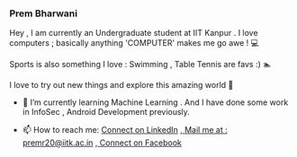 ### Prem Bharwani

Hey , I am currently an Undergraduate student at IIT Kanpur . 
I love computers ; basically anything 'COMPUTER' makes me go awe ! 💻

Sports is also something I love : Swimming , Table Tennis are favs :) 🏊

I love to try out new things and explore this amazing world 💫

<!--
**dirtbkr/dirtbkr** is a ✨ _special_ ✨ repository because its `README.md` (this file) appears on your GitHub profile.

Here are some ideas to get you started:

- 🔭 I’m currently working on ...  
-->

- 🌱 I’m currently learning Machine Learning . And I have done some work in InfoSec , Android Development previously. 
<!--
- 👯 I’m looking to collaborate on ...
- 🤔 I’m looking for help with ...
- 💬 Ask me about ... 
-->
- 📫 How to reach me: [Connect on LinkedIn](https://www.linkedin.com/in/prem-bharwani/) ,[ Mail me at : premr20@iitk.ac.in](mailto:premr20@iitk.ac.in) ,[ Connect on Facebook](https://www.facebook.com/bharwaniprem/)
<!--
- 😄 Pronouns: ...
- ⚡ Fun fact: ...
-->
